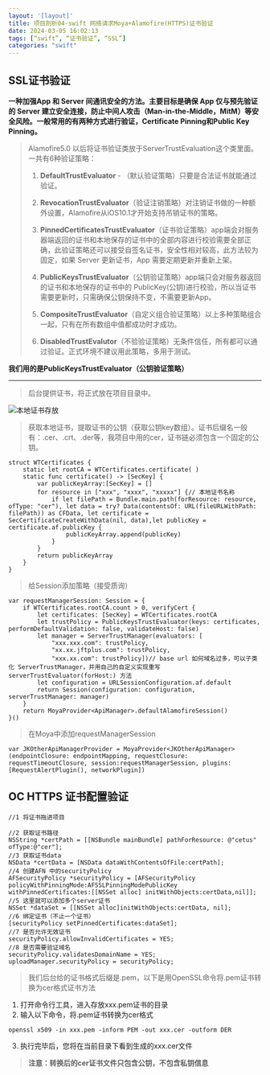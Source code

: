 ```yaml
---
layout: '[layout]'
title: 项目剖析04-swift 网络请求Moya+Alamofire(HTTPS)证书验证
date: 2024-03-05 16:02:13
tags: [“swift”, “证书验证”, “SSL”]
categories: "swift"
---
```



## SSL证书验证

**一种加强App 和 Server 间通讯安全的方法。主要目标是确保 App 仅与预先验证的 Server 建立安全连接，防止中间人攻击（Man-in-the-Middle，MitM）等安全风险。一般常用的有两种方式进行验证，Certificate Pinning和Public Key Pinning。**

> Alamofire5.0 以后将证书验证类放于ServerTrustEvaluation这个类里面。一共有6种验证策略：
> 
> 1. **DefaultTrustEvaluator** - （默认验证策略）只要是合法证书就能通过验证。
> 
> 2. **RevocationTrustEvaluator**（验证注销策略）对注销证书做的一种额外设置，Alamofire从iOS10.1才开始支持吊销证书的策略。
> 
> 3. **PinnedCertificatesTrustEvaluator**（证书验证策略）app端会对服务器端返回的证书和本地保存的证书中的全部内容进行校验需要全部正确，此验证策略还可以接受自签名证书，安全性相对较高，此方法较为固定，如果 Server 更新证书，App 需要定期更新并重新上架。
> 
> 4. **PublicKeysTrustEvaluator**（公钥验证策略）app端只会对服务器返回的证书和本地保存的证书中的 PublicKey(公钥)进行校验，所以当证书需要更新时，只需确保公钥保持不变，不需要更新App。
> 
> 5. **CompositeTrustEvaluator**（自定义组合验证策略）以上多种策略组合一起，只有在所有数组中值都成功时才成功。
> 
> 6. **DisabledTrustEvalutor**（不验验证策略）无条件信任，所有都可以通过验证。正式环境不建议用此策略，多用于测试。


**我们用的是PublicKeysTrustEvaluator（公钥验证策略）**
* * *

> 后台提供证书，将正式放在项目目录中。

![本地证书存放](https://i-blog.csdnimg.cn/blog_migrate/d2b909e2935eccedbf88e97df824ecf9.png)

> 获取本地证书，提取证书的公钥（获取公钥key数组）。证书后缀名一般有：.cer、.crt、.der等，我项目中用的cer，证书链必须包含一个固定的公钥。

```
struct WTCertificates {
    static let rootCA = WTCertificates.certificate( )
    static func certificate() -> [SecKey] {
        var publicKeyArray:[SecKey] = []
        for resource in ["xxx", "xxxx", "xxxxx"] {// 本地证书名称
            if let filePath = Bundle.main.path(forResource: resource, ofType: "cer"), let data = try? Data(contentsOf: URL(fileURLWithPath: filePath)) as CFData, let certificate = SecCertificateCreateWithData(nil, data),let publicKey = certificate.af.publicKey {
                publicKeyArray.append(publicKey)
            }
        }
        return publicKeyArray
    }
}
```
> 给Session添加策略（接受质询）

```
var requestManagerSession: Session = {
    if WTCertificates.rootCA.count > 0, verifyCert {
        let certificates: [SecKey] = WTCertificates.rootCA
        let trustPolicy = PublicKeysTrustEvaluator(keys: certificates, performDefaultValidation: false, validateHost: false)
        let manager = ServerTrustManager(evaluators: [
            "xxx.xxx.com": trustPolicy,
            "xx.xx.jftplus.com": trustPolicy,
            "xxx.xx.com": trustPolicy])// base url 如何域名过多，可以子类化 ServerTrustManager，并用自己的自定义实现重写 serverTrustEvaluator(forHost:) 方法
        let configuration = URLSessionConfiguration.af.default
        return Session(configuration: configuration, serverTrustManager: manager)
    }
    return MoyaProvider<ApiManager>.defaultAlamofireSession()
}()

```

> 在Moya中添加requestManagerSession

```
var JKOtherApiManagerProvider = MoyaProvider<JKOtherApiManager>(endpointClosure: endpointMapping, requestClosure: requestTimeoutClosure, session:requestManagerSession, plugins:[RequestAlertPlugin(), networkPlugin])
```
## OC HTTPS 证书配置验证

```
//1 将证书拖进项目

//2 获取证书路径
NSString *certPath = [[NSBundle mainBundle] pathForResource: @"cetus" ofType:@"cer"];
//3 获取证书data
NSData *certData = [NSData dataWithContentsOfFile:certPath];
//4 创建AFN 中的securityPolicy
AFSecurityPolicy *securityPolicy = [AFSecurityPolicy policyWithPinningMode:AFSSLPinningModePublicKey withPinnedCertificates:[[NSSet alloc] initWithObjects:certData,nil]];
//5 这里就可以添加多个server证书
NSSet *dataSet = [[NSSet alloc]initWithObjects:certData, nil];
//6 绑定证书（不止一个证书）
[securityPolicy setPinnedCertificates:dataSet];
//7 是否允许无效证书
securityPolicy.allowInvalidCertificates = YES;
//8 是否需要验证域名
securityPolicy.validatesDomainName = YES;
uploadManager.securityPolicy = securityPolicy;
```
> 我们后台给的证书格式后缀是.pem，以下是用OpenSSL命令将.pem证书转换为cer格式证书方法

1. 打开命令行工具，进入存放xxx.pem证书的目录
2. 输入以下命令，将.pem证书转换为cer格式
```
openssl x509 -in xxx.pem -inform PEM -out xxx.cer -outform DER
```
3. 执行完毕后，您将在当前目录下看到生成的xxx.cer文件

>**注意：转换后的cer证书文件只包含公钥，不包含私钥信息**
